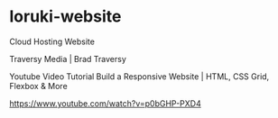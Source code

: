 # loruki-website
Cloud Hosting Website

Traversy Media | Brad Traversy

Youtube Video Tutorial
Build a Responsive Website | HTML, CSS Grid, Flexbox & More

https://www.youtube.com/watch?v=p0bGHP-PXD4

